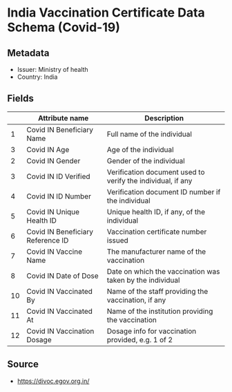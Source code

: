 # India Vaccination Certificate Data Schema (Covid-19)

## Metadata
* Issuer: Ministry of health
* Country: India

## Fields

|    | Attribute name                    | Description                                                 |
|----|-----------------------------------|-------------------------------------------------------------|
| 1  | Covid IN Beneficiary Name         | Full name of the individual                                 |
| 3  | Covid IN Age                      | Age of the individual                                       |
| 2  | Covid IN Gender                   | Gender of the individual                                    |
| 3  | Covid IN ID Verified              | Verification document used to verify the individual, if any |
| 4  | Covid IN ID Number                | Verification document ID number if the individual           |
| 5  | Covid IN Unique Health ID         | Unique health ID, if any, of the individual                 |
| 6  | Covid IN Beneficiary Reference ID | Vaccination certificate number issued                       |
| 7  | Covid IN Vaccine Name             | The manufacturer name of the vaccination                    |
| 8  | Covid IN Date of Dose             | Date on which the vaccination was taken by the individual   |
| 10 | Covid IN Vaccinated By            | Name of the staff providing the vaccination, if any         |
| 11 | Covid IN Vaccinated At            | Name of the institution providing the vaccination           |
| 12 | Covid IN Vaccination Dosage       | Dosage info for vaccination provided, e.g. 1 of 2           |

## Source

* https://divoc.egov.org.in/